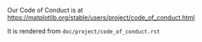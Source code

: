 <!--placeholder page so Github knows we have a CoC-->

Our Code of Conduct is at
https://matplotlib.org/stable/users/project/code_of_conduct.html

It is rendered from `doc/project/code_of_conduct.rst`
